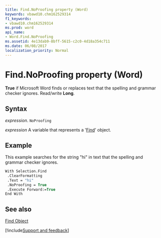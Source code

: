 ```yaml
---
title: Find.NoProofing property (Word)
keywords: vbawd10.chm162529314
f1_keywords:
- vbawd10.chm162529314
ms.prod: word
api_name:
- Word.Find.NoProofing
ms.assetid: 4e13dab9-8bff-5615-c2c0-4d18a354c711
ms.date: 06/08/2017
localization_priority: Normal
---
```



# Find.NoProofing property (Word)

 **True** if Microsoft Word finds or replaces text that the spelling and grammar checker ignores. Read/write **Long**.


## Syntax

_expression_. `NoProofing`

_expression_ A variable that represents a '[Find](Word.Find.md)' object.


## Example

This example searches for the string "hi" in text that the spelling and grammar checker ignores.


```vb
With Selection.Find 
 .ClearFormatting 
 .Text = "hi" 
 .NoProofing = True 
 .Execute Forward:=True 
End With
```


## See also


[Find Object](Word.Find.md)

[!include[Support and feedback](~/includes/feedback-boilerplate.md)]